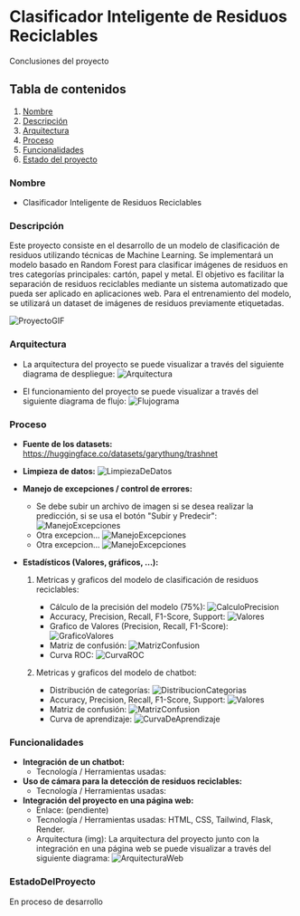 # Clasificador Inteligente de Residuos Reciclables

Conclusiones del proyecto

## Tabla de contenidos

1. [Nombre](#Nombre)
2. [Descripción](#descripción)
3. [Arquitectura](#Arquitectura)
4. [Proceso](#Proceso)
5. [Funcionalidades](#Funcionalidades)
6. [Estado del proyecto](#EstadoDelProyecto)

### Nombre
* Clasificador Inteligente de Residuos Reciclables

### Descripción
Este proyecto consiste en el desarrollo de un modelo de clasificación de residuos utilizando técnicas de Machine Learning. Se implementará un modelo basado en Random Forest para clasificar imágenes de residuos en tres categorías principales: cartón, papel y metal. El objetivo es facilitar la separación de residuos reciclables mediante un sistema automatizado que pueda ser aplicado en aplicaciones web. Para el entrenamiento del modelo, se utilizará un dataset de imágenes de residuos previamente etiquetadas.

![ProyectoGIF](img/ProyectoGIF.gif)

### Arquitectura
- La arquitectura del proyecto se puede visualizar a través del siguiente diagrama de despliegue:
    ![Arquitectura](img/Arquitectura.png)

- El funcionamiento del proyecto se puede visualizar a través del siguiente diagrama de flujo:
    ![Flujograma](img/Flujograma.png)

### Proceso
* **Fuente de los datasets:** https://huggingface.co/datasets/garythung/trashnet

* **Limpieza de datos:**
    ![LimpiezaDeDatos](img/LimpiezaDeDatos.png)

* **Manejo de excepciones / control de errores:**
    - Se debe subir un archivo de imagen si se desea realizar la predicción, si se usa el botón "Subir y Predecir":
        ![ManejoExcepciones](img/ManejoExcepciones1.png)
    - Otra excepcion...
        ![ManejoExcepciones](img/ManejoExcepciones2.png)
    - Otra excepcion...
        ![ManejoExcepciones](img/ManejoExcepciones3.png)


* **Estadísticos (Valores, gráficos, …):**
    1. Metricas y graficos del modelo de clasificación de residuos reciclables:
        - Cálculo de la precisión del modelo (75%):
            ![CalculoPrecision](img/CalculoPrecision.png)
        - Accuracy, Precision, Recall, F1-Score, Support:
            ![Valores](img/ValoresRR.png)
        - Grafico de Valores (Precision, Recall, F1-Score):
            ![GraficoValores](img/GraficoValores.png)
        - Matriz de confusión:
            ![MatrizConfusion](img/MatrizConfusionRR.png)
        - Curva ROC:
            ![CurvaROC](img/CurvaROC.png)
    
    2. Metricas y graficos del modelo de chatbot:
        - Distribución de categorías:
            ![DistribucionCategorias](img/DistribucionCategorias.png)
        - Accuracy, Precision, Recall, F1-Score, Support:
            ![Valores](img/ValoresCB.png)
        - Matriz de confusión:
            ![MatrizConfusion](img/MatrizConfusionCB.png)
        - Curva de aprendizaje:
            ![CurvaDeAprendizaje](img/CurvaDeAprendizaje.png)

### Funcionalidades

- **Integración de un chatbot:**
    - Tecnología / Herramientas usadas: 
- **Uso de cámara para la detección de residuos reciclables:**
    - Tecnología / Herramientas usadas:
- **Integración del proyecto en una página web:**
    - Enlace: (pendiente)
    - Tecnología / Herramientas usadas: HTML, CSS, Tailwind, Flask, Render.
    - Arquitectura (img): La arquitectura del proyecto junto con la integración en una página web se puede visualizar a través del siguiente diagrama:
        ![ArquitecturaWeb](img/ArquitecturaWeb.png)

### EstadoDelProyecto
En proceso de desarrollo